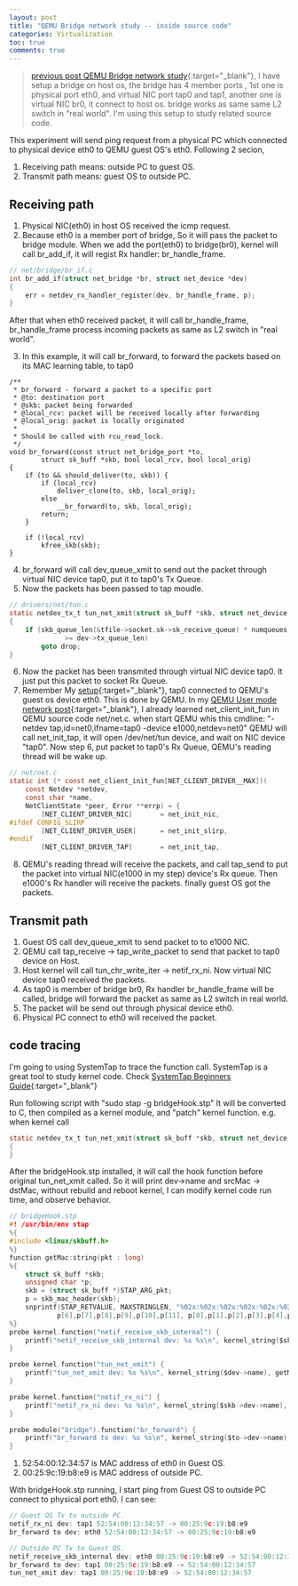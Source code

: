 ```yaml
---
layout: post 
title: "QEMU Bridge network study -- inside source code"
categories: Virtualization 
toc: true
comments: true
---
```


> [previous post QEMU Bridge network study](net2){:target="_blank"}, I have setup a bridge on host os,
the bridge has 4 member ports , 1st one is physical port eth0, and virtual NIC port tap0 and tap1, another one is virtual NIC br0, it connect to host os.
bridge works as same same L2 switch in "real world". I'm using this setup to study related source code.

This experiment will send ping request from a physical PC which connected to physical device eth0 to QEMU guest OS's eth0.
Following 2 secion, 
1. Receiving path means: outside PC to guest OS.
2. Transmit path means:  guest OS to outside PC.

## Receiving path
1. Physical NIC(eth0) in host OS received the icmp request.
2. Because eth0 is a member port of bridge, So it will pass the packet to bridge module.
When we add the port(eth0) to bridge(br0), kernel will call br_add_if, it will regist Rx handler: br_handle_frame.

```c
// net/bridge/br_if.c
int br_add_if(struct net_bridge *br, struct net_device *dev)
{
	err = netdev_rx_handler_register(dev, br_handle_frame, p);
}
```

After that when eth0 received packet, it will call br_handle_frame, br_handle_frame process incoming packets as same as L2 switch in "real world".

3. In this example, it will call br_forward, to forward the packets based on its MAC learning table, to tap0

```
/**
 * br_forward - forward a packet to a specific port
 * @to: destination port
 * @skb: packet being forwarded
 * @local_rcv: packet will be received locally after forwarding
 * @local_orig: packet is locally originated
 *
 * Should be called with rcu_read_lock.
 */
void br_forward(const struct net_bridge_port *to,
        struct sk_buff *skb, bool local_rcv, bool local_orig)
{
    if (to && should_deliver(to, skb)) {
        if (local_rcv)
            deliver_clone(to, skb, local_orig);
        else
            __br_forward(to, skb, local_orig);
        return;
    }

    if (!local_rcv)
        kfree_skb(skb);
}
```

4. br_forward will call dev_queue_xmit to send out the packet through virtual NIC device tap0, put it to tap0's Tx Queue.
5. Now the packets has been passed to tap moudle.

```c
// drivers/net/tun.c
static netdev_tx_t tun_net_xmit(struct sk_buff *skb, struct net_device *dev)
{
    if (skb_queue_len(&tfile->socket.sk->sk_receive_queue) * numqueues
              >= dev->tx_queue_len)
        goto drop;
}
```

6. Now the packet has been transmited through virtual NIC device tap0. It just put this packet to socket Rx Queue.
7. Remember My [setup](net2){:target="_blank"}, tap0 connected to QEMU's guest os device eth0. This is done by QEMU.
   In my [QEMU User mode network post](qemu-net1){:target="_blank"}, I already learned net_client_init_fun in QEMU source code net/net.c.
   when start QEMU whis this cmdline: "-netdev tap,id=net0,ifname=tap0 -device e1000,netdev=net0"
   QEMU will call net_init_tap, it will open /dev/net/tun device, and wait on NIC device "tap0". 
   Now step 6, put packet to tap0's Rx Queue, QEMU's reading thread will be wake up.

```c
// net/net.c
static int (* const net_client_init_fun[NET_CLIENT_DRIVER__MAX])(
    const Netdev *netdev,
    const char *name,
    NetClientState *peer, Error **errp) = {
        [NET_CLIENT_DRIVER_NIC]       = net_init_nic,
#ifdef CONFIG_SLIRP
        [NET_CLIENT_DRIVER_USER]      = net_init_slirp,
#endif
        [NET_CLIENT_DRIVER_TAP]       = net_init_tap,
```
8. QEMU's reading thread will receive the packets, and call tap_send to put the packet into virtual NIC(e1000 in my step) device's Rx queue.
   Then e1000's Rx handler will receive the packets. finally guest OS got the packets.

## Transmit path
1. Guest OS call dev_queue_xmit to send packet to to e1000 NIC.
2. QEMU call tap_receive -> tap_write_packet to send that packet to tap0 device on Host.
3. Host kernel will call tun_chr_write_iter -> netif_rx_ni. Now virtual NIC device tap0 received the packets.
4. As tap0 is member of bridge br0, Rx handler br_handle_frame will be called, bridge will forward the packet as same as L2 switch in real world.
5. The packet will be send out through physical device eth0.
6. Physical PC connect to eth0 will received the packet.

## code tracing
I'm going to using SystemTap to trace the function call. SystemTap is a great tool to study kernel code. 
Check [SystemTap Beginners Guide](https://access.redhat.com/documentation/en-US/Red_Hat_Enterprise_Linux/6/html/SystemTap_Beginners_Guide/){:target="_blank"}

Run following script with "sudo stap -g bridgeHook.stp"
It will be converted to C, then compiled as a kernel module, and "patch" kernel function. e.g. when kernel call 

```c
static netdev_tx_t tun_net_xmit(struct sk_buff *skb, struct net_device *dev)
{
}
```

After the bridgeHook.stp installed, it will call the hook function before original tun_net_xmit called. 
So it will print dev->name and srcMac -> dstMac, without rebuild and reboot kernel, I can modify kernel code run time, and observe behavior.

```c
// bridgeHook.stp
#! /usr/bin/env stap 
%{
#include <linux/skbuff.h>
%}
function getMac:string(pkt : long)
%{
    struct sk_buff *skb;
    unsigned char *p;
    skb = (struct sk_buff *)STAP_ARG_pkt;
    p = skb_mac_header(skb);
    snprintf(STAP_RETVALUE, MAXSTRINGLEN, "%02x:%02x:%02x:%02x:%02x:%02x -> %02x:%02x:%02x:%02x:%02x:%02x",
            p[6],p[7],p[8],p[9],p[10],p[11], p[0],p[1],p[2],p[3],p[4],p[5]);
%}
probe kernel.function("netif_receive_skb_internal") {
    printf("netif_receive_skb_internal dev: %s %s\n", kernel_string($skb->dev->name), getMac($skb));
}

probe kernel.function("tun_net_xmit") {
    printf("tun_net_xmit dev: %s %s\n", kernel_string($dev->name), getMac($skb));
}

probe kernel.function("netif_rx_ni") {
    printf("netif_rx_ni dev: %s %s\n", kernel_string($skb->dev->name), getMac($skb));
}

probe module("bridge").function("br_forward") {
    printf("br_forward to dev: %s %s\n", kernel_string($to->dev->name), getMac($skb));
}
```

1. 52:54:00:12:34:57 is MAC address of eth0 in Guest OS.
2. 00:25:9c:19:b8:e9 is MAC address of outside PC.

With bridgeHook.stp running, I start ping from Guest OS to outside PC connect to physical port eth0. I can see:

```c
// Guest OS Tx to outside PC. 
netif_rx_ni dev: tap1 52:54:00:12:34:57 -> 00:25:9c:19:b8:e9
br_forward to dev: eth0 52:54:00:12:34:57 -> 00:25:9c:19:b8:e9

// Outside PC Tx to Guest OS. 
netif_receive_skb_internal dev: eth0 00:25:9c:19:b8:e9 -> 52:54:00:12:34:57
br_forward to dev: tap1 00:25:9c:19:b8:e9 -> 52:54:00:12:34:57
tun_net_xmit dev: tap1 00:25:9c:19:b8:e9 -> 52:54:00:12:34:57
```
